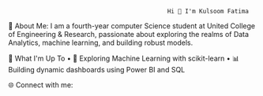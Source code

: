                                                  Hi 👋 I'm Kulsoom Fatima
💫 About Me:
I am a fourth-year computer Science student at United College of Engineering & Research, passionate about exploring the realms of Data Analytics, machine learning, and building robust models.

🚀 What I'm Up To
	• 🤖 Exploring Machine Learning with scikit-learn
	• 📊 Building dynamic dashboards using Power BI and SQL

🌐 Connect with me:

